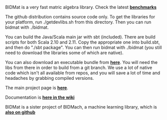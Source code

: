 

BIDMat is a very fast matric algebra library. Check the latest <b><a href="https://github.com/BIDData/BIDMach/wiki/Benchmarks">benchmarks</a></b>

The github distribution contains source code only. To get the libraries for your platform, run ./getdevlibs.sh from this directory. Then you can run bidmat with ./bidmat. 

You can build the Java/Scala main jar with sbt (included). There are build scripts for both Scala 2.10 and 2.11. Copy the appropriate one into build.sbt, and then do "./sbt package". You can then run bidmat with ./bidmat (you still need to download the libraries some of which are native).

You can also download an executable bundle from <b><a href="http://bid2.berkeley.edu/bid-data-project/download/">here</a></b>. You will need the libs from there in order to build from a git branch. We use a lot of native code which isn't all available from repos, and you will save a lot of time and headaches by grabbing compiled versions.

The main project page is <b><a href="http://bid2.berkeley.edu/bid-data-project/">here</a></b>.

Documentation is <b><a href="https://github.com/BIDData/BIDMach/wiki">here in the wiki</a></b>

BIDMat is a sister project of BIDMach, a machine learning library, which is 
<b><a href="https://github.com/BIDData/BIDMach">also on github</a></b>

